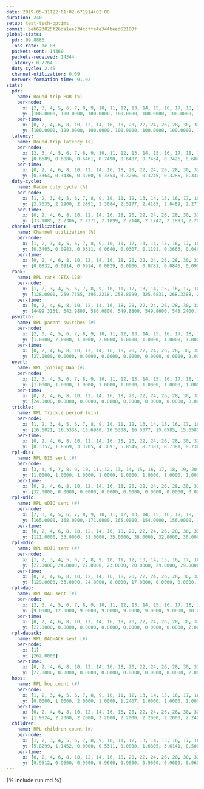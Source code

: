 ```yaml
---
date: 2019-05-31T22:01:02.671914+02:00
duration: 240
setup: test-tsch-optims
commit: beb623825f26da1ee234ccffe4e344beed62100f
global-stats:
  pdr: 99.8886
  loss-rate: 1e-03
  packets-sent: 14360
  packets-received: 14344
  latency: 0.7764
  duty-cycle: 2.45
  channel-utilization: 0.09
  network-formation-time: 91.02
stats:
  pdr:
    name: Round-trip PDR (%)
    per-node:
      x: [2, 3, 4, 5, 6, 7, 8, 9, 10, 11, 12, 13, 14, 15, 16, 17, 18, 19, 20, 21, 22, 23, 24, 25]
      y: [100.0000, 100.0000, 100.0000, 100.0000, 100.0000, 100.0000, 100.0000, 100.0000, 100.0000, 99.8279, 100.0000, 100.0000, 100.0000, 100.0000, 99.0625, 100.0000, 100.0000, 100.0000, 99.1582, 100.0000, 99.8322, 99.5074, 100.0000, 100.0000]
    per-time:
      x: [0, 2, 4, 6, 8, 10, 12, 14, 16, 18, 20, 22, 24, 26, 28, 30, 32, 34, 36, 38, 40, 42, 44, 46, 48, 50, 52, 54, 56, 58, 60, 62, 64, 66, 68, 70, 72, 74, 76, 78, 80, 82, 84, 86, 88, 90, 92, 94, 96, 98, 100, 102, 104, 106, 108, 110, 112, 114, 116, 118, 120, 122, 124, 126, 128, 130, 132, 134, 136, 138, 140, 142, 144, 146, 148, 150, 152, 154, 156, 158, 160, 162, 164, 166, 168, 170, 172, 174, 176, 178, 180, 182, 184, 186, 188, 190, 192, 194, 196, 198, 200, 202, 204, 206, 208, 210, 212, 214, 216, 218, 220, 222, 224, 226, 228, 230, 232, 234, 236, 238, 240]
      y: [100.0000, 100.0000, 100.0000, 100.0000, 100.0000, 100.0000, 100.0000, 99.1667, 100.0000, 100.0000, 100.0000, 100.0000, 100.0000, 100.0000, 100.0000, 100.0000, 100.0000, 100.0000, 100.0000, 100.0000, 100.0000, 100.0000, 100.0000, 100.0000, 100.0000, 100.0000, 100.0000, 100.0000, 100.0000, 100.0000, 100.0000, 100.0000, 100.0000, 100.0000, 100.0000, 100.0000, 100.0000, 100.0000, 100.0000, 100.0000, 100.0000, 100.0000, 100.0000, 100.0000, 100.0000, 100.0000, 100.0000, 100.0000, 100.0000, 100.0000, 100.0000, 100.0000, 100.0000, 100.0000, 100.0000, 100.0000, 100.0000, 100.0000, 100.0000, 100.0000, 100.0000, 100.0000, 100.0000, 100.0000, 100.0000, 100.0000, 100.0000, 100.0000, 100.0000, 100.0000, 100.0000, 100.0000, 100.0000, 100.0000, 100.0000, 100.0000, 100.0000, 100.0000, 100.0000, 100.0000, 100.0000, 100.0000, 100.0000, 100.0000, 100.0000, 100.0000, 100.0000, 100.0000, 100.0000, 100.0000, 100.0000, 100.0000, 100.0000, 100.0000, 100.0000, 100.0000, 100.0000, 100.0000, 87.5000, 100.0000, 100.0000, 100.0000, 100.0000, 100.0000, 100.0000, 100.0000, 100.0000, 100.0000, 100.0000, 100.0000, 100.0000, 100.0000, 100.0000, 100.0000, 100.0000, 100.0000, 100.0000, 100.0000, 100.0000, 100.0000, null]
  latency:
    name: Round-trip latency (s)
    per-node:
      x: [2, 3, 4, 5, 6, 7, 8, 9, 10, 11, 12, 13, 14, 15, 16, 17, 18, 19, 20, 21, 22, 23, 24, 25]
      y: [0.6689, 0.6886, 0.6461, 0.7490, 0.6487, 0.7434, 0.7426, 0.6847, 0.6804, 0.7939, 0.7304, 0.7308, 0.7643, 0.8216, 0.7011, 0.8293, 0.8834, 0.7796, 0.8343, 0.8520, 0.7987, 0.8974, 0.9695, 0.9843]
    per-time:
      x: [0, 2, 4, 6, 8, 10, 12, 14, 16, 18, 20, 22, 24, 26, 28, 30, 32, 34, 36, 38, 40, 42, 44, 46, 48, 50, 52, 54, 56, 58, 60, 62, 64, 66, 68, 70, 72, 74, 76, 78, 80, 82, 84, 86, 88, 90, 92, 94, 96, 98, 100, 102, 104, 106, 108, 110, 112, 114, 116, 118, 120, 122, 124, 126, 128, 130, 132, 134, 136, 138, 140, 142, 144, 146, 148, 150, 152, 154, 156, 158, 160, 162, 164, 166, 168, 170, 172, 174, 176, 178, 180, 182, 184, 186, 188, 190, 192, 194, 196, 198, 200, 202, 204, 206, 208, 210, 212, 214, 216, 218, 220, 222, 224, 226, 228, 230, 232, 234, 236, 238, 240]
      y: [0.3364, 0.3436, 0.3260, 0.3354, 0.3266, 0.3245, 0.3285, 0.3341, 0.3429, 0.3411, 0.3271, 0.3401, 0.3409, 0.3326, 0.3499, 0.3818, 0.3911, 0.3738, 0.3587, 0.3240, 0.3573, 0.3242, 0.3443, 0.3289, 0.3282, 0.3294, 0.3253, 0.3207, 0.3321, 0.3148, 0.3231, 0.3476, 0.3178, 0.3351, 0.3234, 0.3290, 0.3277, 0.3225, 0.3648, 0.3212, 0.3162, 0.3655, 0.3449, 0.3357, 0.3218, 0.3008, 0.3439, 0.4590, 0.5837, 0.4211, 0.3296, 0.3260, 0.3819, 0.6083, 0.7272, 0.5265, 0.5971, 0.3832, 0.4040, 0.8739, 1.2145, 0.9690, 0.7296, 0.5288, 0.5351, 0.7612, 1.2687, 1.2615, 1.1523, 0.8611, 0.6401, 0.8684, 1.2633, 1.2535, 1.2630, 1.2580, 1.0634, 1.1064, 1.2520, 1.2367, 1.2493, 1.2719, 1.2729, 1.2595, 1.2698, 1.2519, 1.2621, 1.2601, 1.2532, 1.2611, 1.2380, 1.2861, 1.2617, 1.2641, 1.2751, 1.2867, 1.2836, 1.2582, 1.2682, 1.2595, 1.2647, 1.2710, 1.2558, 1.2616, 1.2514, 1.2623, 1.2779, 1.2725, 1.2645, 1.2540, 1.2561, 1.2730, 1.2522, 1.2267, 1.2350, 1.2598, 1.2597, 1.2575, 1.2779, 1.2504, null]
  duty-cycle:
    name: Radio duty cycle (%)
    per-node:
      x: [1, 2, 3, 4, 5, 6, 7, 8, 9, 10, 11, 12, 13, 14, 15, 16, 17, 18, 19, 20, 21, 22, 23, 24, 25]
      y: [2.7035, 2.2900, 2.2891, 2.3084, 2.5177, 2.4185, 2.8489, 2.2774, 2.1335, 2.1380, 2.3198, 2.2819, 2.6573, 2.3891, 2.5580, 2.4608, 2.3560, 2.5470, 2.5297, 2.5394, 2.4723, 2.5124, 2.5128, 2.5301, 2.5186]
    per-time:
      x: [0, 2, 4, 6, 8, 10, 12, 14, 16, 18, 20, 22, 24, 26, 28, 30, 32, 34, 36, 38, 40, 42, 44, 46, 48, 50, 52, 54, 56, 58, 60, 62, 64, 66, 68, 70, 72, 74, 76, 78, 80, 82, 84, 86, 88, 90, 92, 94, 96, 98, 100, 102, 104, 106, 108, 110, 112, 114, 116, 118, 120, 122, 124, 126, 128, 130, 132, 134, 136, 138, 140, 142, 144, 146, 148, 150, 152, 154, 156, 158, 160, 162, 164, 166, 168, 170, 172, 174, 176, 178, 180, 182, 184, 186, 188, 190, 192, 194, 196, 198, 200, 202, 204, 206, 208, 210, 212, 214, 216, 218, 220, 222, 224, 226, 228, 230, 232, 234, 236, 238, 240]
      y: [33.1085, 2.2306, 2.2271, 2.1899, 2.2148, 2.1742, 2.1893, 2.2093, 2.2130, 2.2106, 2.1963, 2.2038, 2.2063, 2.2019, 2.2382, 2.2256, 2.2152, 2.2270, 2.2153, 2.2041, 2.1973, 2.2048, 2.1914, 2.2008, 2.1981, 2.1897, 2.1865, 2.1824, 2.1845, 2.2045, 2.1760, 2.1814, 2.1945, 2.1775, 2.2102, 2.1894, 2.1761, 2.2007, 2.1741, 2.2019, 2.1927, 2.1951, 2.2104, 2.2013, 2.2011, 2.1810, 2.1674, 2.1674, 2.1943, 2.1854, 2.1851, 2.1897, 2.1738, 2.1833, 2.1754, 2.1970, 2.1894, 2.1879, 2.1920, 2.1869, 2.2018, 2.1849, 2.1717, 2.1824, 2.1919, 2.1782, 2.1765, 2.1830, 2.1871, 2.2004, 2.1734, 2.1974, 2.1938, 2.2026, 2.1835, 2.1747, 2.1853, 2.1834, 2.1823, 2.1643, 2.1477, 2.1703, 2.1806, 2.1818, 2.1696, 2.1876, 2.1905, 2.1767, 2.1723, 2.1673, 2.1726, 2.1668, 2.1913, 2.1735, 2.1680, 2.4868, 2.3624, 2.4283, 2.3657, 2.2599, 2.2142, 2.2207, 2.2219, 2.2038, 2.2072, 2.1955, 2.1833, 2.2100, 2.1916, 2.1971, 2.1752, 2.1909, 2.1932, 2.1814, 2.1562, 2.1870, 2.1589, 2.1784, 2.1956, 2.1857, 2.1831]
  channel-utilization:
    name: Channel utilization (%)
    per-node:
      x: [1, 2, 3, 4, 5, 6, 7, 8, 9, 10, 11, 12, 13, 14, 15, 16, 17, 18, 19, 20, 21, 22, 23, 24, 25]
      y: [0.3405, 0.0983, 0.0311, 0.0640, 0.0307, 0.1191, 0.3663, 0.0496, 0.0413, 0.0528, 0.0323, 0.0633, 0.0632, 0.0304, 0.1499, 0.1185, 0.0840, 0.0408, 0.0497, 0.0643, 0.0592, 0.0518, 0.0352, 0.0317, 0.0336]
    per-time:
      x: [0, 2, 4, 6, 8, 10, 12, 14, 16, 18, 20, 22, 24, 26, 28, 30, 32, 34, 36, 38, 40, 42, 44, 46, 48, 50, 52, 54, 56, 58, 60, 62, 64, 66, 68, 70, 72, 74, 76, 78, 80, 82, 84, 86, 88, 90, 92, 94, 96, 98, 100, 102, 104, 106, 108, 110, 112, 114, 116, 118, 120, 122, 124, 126, 128, 130, 132, 134, 136, 138, 140, 142, 144, 146, 148, 150, 152, 154, 156, 158, 160, 162, 164, 166, 168, 170, 172, 174, 176, 178, 180, 182, 184, 186, 188, 190, 192, 194, 196, 198, 200, 202, 204, 206, 208, 210, 212, 214, 216, 218, 220, 222, 224, 226, 228, 230, 232, 234, 236, 238, 240]
      y: [0.0832, 0.0914, 0.0914, 0.0829, 0.0906, 0.0781, 0.0845, 0.0908, 0.0892, 0.0909, 0.0878, 0.0888, 0.0898, 0.0888, 0.1020, 0.0962, 0.0957, 0.0957, 0.0904, 0.0893, 0.0881, 0.0910, 0.0852, 0.0877, 0.0885, 0.0838, 0.0867, 0.0855, 0.0838, 0.0919, 0.0788, 0.0830, 0.0891, 0.0787, 0.0922, 0.0856, 0.0794, 0.0910, 0.0859, 0.0877, 0.0820, 0.0867, 0.0887, 0.0892, 0.0852, 0.0763, 0.0788, 0.0788, 0.0865, 0.0852, 0.0843, 0.0878, 0.0817, 0.0837, 0.0814, 0.0881, 0.0839, 0.0845, 0.0855, 0.0827, 0.0880, 0.0836, 0.0797, 0.0830, 0.0872, 0.0814, 0.0807, 0.0827, 0.0824, 0.0869, 0.0788, 0.0862, 0.0853, 0.0892, 0.0814, 0.0814, 0.0835, 0.0824, 0.0821, 0.0778, 0.0722, 0.0796, 0.0841, 0.0836, 0.0789, 0.0839, 0.0840, 0.0821, 0.0808, 0.0797, 0.0811, 0.0787, 0.0859, 0.0792, 0.0789, 0.1621, 0.0779, 0.1140, 0.0880, 0.0886, 0.0883, 0.0884, 0.0914, 0.0830, 0.0879, 0.0855, 0.0805, 0.0891, 0.0855, 0.0875, 0.0796, 0.0830, 0.0842, 0.0817, 0.0730, 0.0819, 0.0753, 0.0812, 0.0863, 0.0823, 0.0825]
  rank:
    name: RPL rank (ETX-128)
    per-node:
      x: [1, 2, 3, 4, 5, 6, 7, 8, 9, 10, 11, 12, 13, 14, 15, 16, 17, 18, 19, 20, 21, 22, 23, 24, 25]
      y: [128.0000, 259.7355, 395.2218, 258.8099, 325.6831, 268.3388, 279.9339, 386.8884, 457.7705, 404.9426, 560.7863, 420.5141, 460.8333, 572.9597, 462.4106, 427.7887, 560.8826, 646.8689, 878.1660, 933.1486, 925.5506, 936.2863, 784.2908, 798.1951, 769.4675]
    per-time:
      x: [0, 2, 4, 6, 8, 10, 12, 14, 16, 18, 20, 22, 24, 26, 28, 30, 32, 34, 36, 38, 40, 42, 44, 46, 48, 50, 52, 54, 56, 58, 60, 62, 64, 66, 68, 70, 72, 74, 76, 78, 80, 82, 84, 86, 88, 90, 92, 94, 96, 98, 100, 102, 104, 106, 108, 110, 112, 114, 116, 118, 120, 122, 124, 126, 128, 130, 132, 134, 136, 138, 140, 142, 144, 146, 148, 150, 152, 154, 156, 158, 160, 162, 164, 166, 168, 170, 172, 174, 176, 178, 180, 182, 184, 186, 188, 190, 192, 194, 196, 198, 200, 202, 204, 206, 208, 210, 212, 214, 216, 218, 220, 222, 224, 226, 228, 230, 232, 234, 236, 238, 240]
      y: [4499.3151, 642.9800, 586.0800, 549.8800, 549.8600, 548.2400, 553.0000, 567.2115, 551.1154, 528.2600, 532.9200, 532.0000, 539.7255, 530.8400, 555.8846, 573.5600, 562.0000, 560.5769, 547.3200, 558.1509, 549.6923, 519.8077, 511.7800, 518.4000, 498.0800, 489.8000, 487.3800, 482.7400, 489.2353, 506.0192, 501.7451, 477.2400, 495.1600, 501.4400, 503.1961, 501.2400, 501.0980, 506.7358, 497.4118, 497.7059, 494.3400, 494.8039, 489.8431, 500.8431, 484.3333, 495.6471, 501.2200, 497.8000, 493.1731, 503.9804, 495.3400, 492.4118, 495.8000, 490.1731, 490.4706, 487.9245, 487.7600, 491.5098, 482.6400, 473.6667, 480.9600, 481.0600, 491.9000, 494.5192, 478.3529, 470.2830, 484.0000, 481.1961, 482.6346, 465.2800, 462.9400, 465.9231, 452.9800, 458.1154, 448.0566, 445.0600, 446.2200, 448.2600, 446.1200, 449.8431, 444.8200, 447.0392, 452.9800, 451.1400, 456.1765, 452.1600, 457.5192, 447.1961, 449.9400, 444.9216, 441.1800, 450.2549, 459.6538, 457.9600, 460.8400, 487.6838, 418.6920, 413.5160, 400.4513, 474.3333, 474.9608, 461.5200, 454.3200, 453.6000, 476.9038, 471.2800, 467.1569, 468.4200, 461.4000, 467.2037, 450.6000, 449.3800, 452.3725, 457.5769, 451.5000, 455.5400, 457.0200, 461.3200, 464.5962, 463.2000, 459.3750]
  pswitch:
    name: RPL parent switches (#)
    per-node:
      x: [2, 3, 4, 5, 6, 7, 8, 9, 10, 11, 12, 13, 14, 15, 16, 17, 18, 19, 20, 21, 22, 23, 24, 25]
      y: [1.0000, 7.0000, 1.0000, 2.0000, 1.0000, 1.0000, 1.0000, 3.0000, 3.0000, 7.0000, 8.0000, 5.0000, 7.0000, 5.0000, 3.0000, 6.0000, 4.0000, 6.0000, 8.0000, 6.0000, 7.0000, 11.0000, 6.0000, 6.0000]
    per-time:
      x: [0, 2, 4, 6, 8, 10, 12, 14, 16, 18, 20, 22, 24, 26, 28, 30, 32, 34, 36, 38, 40, 42, 44, 46, 48, 50, 52, 54, 56, 58, 60, 62, 64, 66, 68, 70, 72, 74, 76, 78, 80, 82, 84, 86, 88, 90, 92, 94, 96, 98, 100, 102, 104, 106, 108, 110, 112, 114, 116, 118, 120, 122, 124, 126, 128, 130, 132, 134, 136, 138, 140, 142, 144, 146, 148, 150, 152, 154, 156, 158, 160, 162, 164, 166, 168, 170, 172, 174, 176, 178, 180, 182, 184, 186, 188, 190, 192, 194, 196, 198, 200, 202, 204, 206, 208, 210, 212, 214, 216, 218, 220, 222, 224, 226, 228, 230, 232, 234, 236]
      y: [27.0000, 0.0000, 0.0000, 0.0000, 0.0000, 0.0000, 0.0000, 2.0000, 2.0000, 0.0000, 0.0000, 1.0000, 1.0000, 0.0000, 2.0000, 0.0000, 0.0000, 2.0000, 0.0000, 3.0000, 2.0000, 2.0000, 0.0000, 0.0000, 0.0000, 0.0000, 0.0000, 0.0000, 1.0000, 2.0000, 1.0000, 0.0000, 0.0000, 0.0000, 1.0000, 0.0000, 1.0000, 3.0000, 1.0000, 1.0000, 0.0000, 1.0000, 1.0000, 1.0000, 1.0000, 1.0000, 0.0000, 0.0000, 2.0000, 1.0000, 0.0000, 1.0000, 0.0000, 2.0000, 1.0000, 3.0000, 0.0000, 1.0000, 0.0000, 1.0000, 0.0000, 0.0000, 0.0000, 2.0000, 1.0000, 3.0000, 0.0000, 1.0000, 2.0000, 0.0000, 0.0000, 2.0000, 0.0000, 2.0000, 3.0000, 0.0000, 0.0000, 0.0000, 0.0000, 1.0000, 0.0000, 1.0000, 0.0000, 0.0000, 1.0000, 0.0000, 2.0000, 1.0000, 0.0000, 1.0000, 0.0000, 1.0000, 2.0000, 0.0000, 0.0000, 0.0000, 0.0000, 3.0000, 0.0000, 1.0000, 1.0000, 0.0000, 0.0000, 0.0000, 2.0000, 0.0000, 1.0000, 0.0000, 0.0000, 4.0000, 0.0000, 0.0000, 1.0000, 2.0000, 0.0000, 0.0000, 0.0000, 0.0000, 2.0000]
  event:
    name: RPL joining DAG (#)
    per-node:
      x: [2, 3, 4, 5, 6, 7, 8, 9, 10, 11, 12, 13, 14, 15, 16, 17, 18, 19, 20, 21, 22, 23, 24, 25]
      y: [1.0000, 1.0000, 1.0000, 1.0000, 1.0000, 1.0000, 1.0000, 1.0000, 1.0000, 1.0000, 1.0000, 1.0000, 1.0000, 1.0000, 2.0000, 1.0000, 1.0000, 1.0000, 1.0000, 1.0000, 1.0000, 1.0000, 1.0000, 1.0000]
    per-time:
      x: [0, 2, 4, 6, 8, 10, 12, 14, 16, 18, 20, 22, 24, 26, 28, 30, 32, 34, 36, 38, 40, 42, 44, 46, 48, 50, 52, 54, 56, 58, 60, 62, 64, 66, 68, 70, 72, 74, 76, 78, 80, 82, 84, 86, 88, 90, 92, 94, 96, 98, 100, 102, 104, 106, 108, 110, 112, 114, 116, 118, 120, 122, 124, 126, 128, 130, 132, 134, 136, 138, 140, 142, 144, 146, 148, 150, 152, 154, 156, 158, 160, 162, 164, 166, 168, 170, 172, 174, 176, 178, 180, 182, 184, 186, 188, 190, 192, 194, 196, 198]
      y: [24.0000, 0.0000, 0.0000, 0.0000, 0.0000, 0.0000, 0.0000, 0.0000, 0.0000, 0.0000, 0.0000, 0.0000, 0.0000, 0.0000, 0.0000, 0.0000, 0.0000, 0.0000, 0.0000, 0.0000, 0.0000, 0.0000, 0.0000, 0.0000, 0.0000, 0.0000, 0.0000, 0.0000, 0.0000, 0.0000, 0.0000, 0.0000, 0.0000, 0.0000, 0.0000, 0.0000, 0.0000, 0.0000, 0.0000, 0.0000, 0.0000, 0.0000, 0.0000, 0.0000, 0.0000, 0.0000, 0.0000, 0.0000, 0.0000, 0.0000, 0.0000, 0.0000, 0.0000, 0.0000, 0.0000, 0.0000, 0.0000, 0.0000, 0.0000, 0.0000, 0.0000, 0.0000, 0.0000, 0.0000, 0.0000, 0.0000, 0.0000, 0.0000, 0.0000, 0.0000, 0.0000, 0.0000, 0.0000, 0.0000, 0.0000, 0.0000, 0.0000, 0.0000, 0.0000, 0.0000, 0.0000, 0.0000, 0.0000, 0.0000, 0.0000, 0.0000, 0.0000, 0.0000, 0.0000, 0.0000, 0.0000, 0.0000, 0.0000, 0.0000, 0.0000, 0.0000, 0.0000, 0.0000, 0.0000, 1.0000]
  trickle:
    name: RPL Trickle period (min)
    per-node:
      x: [1, 2, 3, 4, 5, 6, 7, 8, 9, 10, 11, 12, 13, 14, 15, 16, 17, 18, 19, 20, 21, 22, 23, 24, 25]
      y: [16.6021, 16.5338, 15.6980, 16.5338, 16.5377, 15.6585, 15.6585, 16.5434, 15.6734, 16.5415, 14.8196, 15.6331, 15.6456, 15.6603, 15.6816, 17.2095, 15.6894, 16.5880, 15.6707, 15.6852, 16.4213, 15.6075, 16.5434, 16.5952, 16.5952]
    per-time:
      x: [0, 2, 4, 6, 8, 10, 12, 14, 16, 18, 20, 22, 24, 26, 28, 30, 32, 34, 36, 38, 40, 42, 44, 46, 48, 50, 52, 54, 56, 58, 60, 62, 64, 66, 68, 70, 72, 74, 76, 78, 80, 82, 84, 86, 88, 90, 92, 94, 96, 98, 100, 102, 104, 106, 108, 110, 112, 114, 116, 118, 120, 122, 124, 126, 128, 130, 132, 134, 136, 138, 140, 142, 144, 146, 148, 150, 152, 154, 156, 158, 160, 162, 164, 166, 168, 170, 172, 174, 176, 178, 180, 182, 184, 186, 188, 190, 192, 194, 196, 198, 200, 202, 204, 206, 208, 210, 212, 214, 216, 218, 220, 222, 224, 226, 228, 230, 232, 234, 236, 238, 240]
      y: [0.3357, 1.8569, 3.3205, 4.3691, 5.8545, 8.7381, 8.7381, 8.7381, 8.4139, 16.6680, 16.9083, 16.9623, 17.0479, 17.1267, 17.1402, 17.1267, 17.1267, 17.4763, 17.4763, 17.4763, 17.4763, 17.4763, 17.4763, 17.4763, 17.4763, 17.4763, 17.4763, 17.4763, 17.4763, 17.4763, 17.4763, 17.4763, 17.4763, 17.4763, 17.4763, 17.4763, 17.4763, 17.4763, 17.4763, 17.4763, 17.4763, 17.4763, 17.4763, 17.4763, 17.4763, 17.4763, 17.4763, 17.4763, 17.4763, 17.4763, 17.4763, 17.4763, 17.4763, 17.4763, 17.4763, 17.4763, 17.4763, 17.4763, 17.4763, 17.4763, 17.4763, 17.4763, 17.4763, 17.4763, 17.4763, 17.4763, 17.4763, 17.4763, 17.4763, 17.4763, 17.4763, 17.4763, 17.4763, 17.4763, 17.4763, 17.4763, 17.4763, 17.4763, 17.4763, 17.4763, 17.4763, 17.4763, 17.4763, 17.4763, 17.4763, 17.4763, 17.4763, 17.4763, 17.4763, 17.4763, 17.4763, 17.4763, 17.4763, 17.4763, 17.4763, 17.4763, 17.4763, 17.4763, 17.4763, 7.8627, 8.4811, 9.5246, 10.1362, 11.3596, 12.6031, 12.5829, 12.6789, 12.5829, 17.4763, 17.4763, 17.4763, 17.4763, 17.4763, 17.4763, 17.4763, 17.4763, 17.4763, 17.4763, 17.4763, 17.4763, 17.4763]
  rpl-dis:
    name: RPL DIS sent (#)
    per-node:
      x: [3, 4, 5, 7, 8, 9, 10, 11, 12, 13, 14, 15, 16, 17, 18, 19, 20, 21, 22, 23, 24, 25]
      y: [1.0000, 1.0000, 1.0000, 1.0000, 1.0000, 1.0000, 1.0000, 1.0000, 1.0000, 2.0000, 1.0000, 1.0000, 6.0000, 1.0000, 1.0000, 3.0000, 2.0000, 2.0000, 1.0000, 3.0000, 2.0000, 3.0000]
    per-time:
      x: [0, 2, 4, 6, 8, 10, 12, 14, 16, 18, 20, 22, 24, 26, 28, 30, 32, 34, 36, 38, 40, 42, 44, 46, 48, 50, 52, 54, 56, 58, 60, 62, 64, 66, 68, 70, 72, 74, 76, 78, 80, 82, 84, 86, 88, 90, 92, 94, 96, 98, 100, 102, 104, 106, 108, 110, 112, 114, 116, 118, 120, 122, 124, 126, 128, 130, 132, 134, 136, 138, 140, 142, 144, 146, 148, 150, 152, 154, 156, 158, 160, 162, 164, 166, 168, 170, 172, 174, 176, 178, 180, 182, 184, 186, 188, 190, 192, 194, 196, 198]
      y: [32.0000, 0.0000, 0.0000, 0.0000, 0.0000, 0.0000, 0.0000, 0.0000, 0.0000, 0.0000, 0.0000, 0.0000, 0.0000, 0.0000, 0.0000, 0.0000, 0.0000, 0.0000, 0.0000, 0.0000, 0.0000, 0.0000, 0.0000, 0.0000, 0.0000, 0.0000, 0.0000, 0.0000, 0.0000, 0.0000, 0.0000, 0.0000, 0.0000, 0.0000, 0.0000, 0.0000, 0.0000, 0.0000, 0.0000, 0.0000, 0.0000, 0.0000, 0.0000, 0.0000, 0.0000, 0.0000, 0.0000, 0.0000, 0.0000, 0.0000, 0.0000, 0.0000, 0.0000, 0.0000, 0.0000, 0.0000, 0.0000, 0.0000, 0.0000, 0.0000, 0.0000, 0.0000, 0.0000, 0.0000, 0.0000, 0.0000, 0.0000, 0.0000, 0.0000, 0.0000, 0.0000, 0.0000, 0.0000, 0.0000, 0.0000, 0.0000, 0.0000, 0.0000, 0.0000, 0.0000, 0.0000, 0.0000, 0.0000, 0.0000, 0.0000, 0.0000, 0.0000, 0.0000, 0.0000, 0.0000, 0.0000, 0.0000, 0.0000, 0.0000, 0.0000, 0.0000, 2.0000, 1.0000, 1.0000, 1.0000]
  rpl-udio:
    name: RPL uDIO sent (#)
    per-node:
      x: [2, 3, 4, 5, 6, 7, 8, 9, 10, 11, 12, 13, 14, 15, 16, 17, 18, 19, 20, 21, 22, 23, 24, 25]
      y: [165.0000, 168.0000, 171.0000, 165.0000, 154.0000, 156.0000, 163.0000, 158.0000, 168.0000, 173.0000, 174.0000, 165.0000, 168.0000, 163.0000, 181.0000, 168.0000, 170.0000, 177.0000, 176.0000, 175.0000, 168.0000, 168.0000, 168.0000, 169.0000]
    per-time:
      x: [0, 2, 4, 6, 8, 10, 12, 14, 16, 18, 20, 22, 24, 26, 28, 30, 32, 34, 36, 38, 40, 42, 44, 46, 48, 50, 52, 54, 56, 58, 60, 62, 64, 66, 68, 70, 72, 74, 76, 78, 80, 82, 84, 86, 88, 90, 92, 94, 96, 98, 100, 102, 104, 106, 108, 110, 112, 114, 116, 118, 120, 122, 124, 126, 128, 130, 132, 134, 136, 138, 140, 142, 144, 146, 148, 150, 152, 154, 156, 158, 160, 162, 164, 166, 168, 170, 172, 174, 176, 178, 180, 182, 184, 186, 188, 190, 192, 194, 196, 198, 200, 202, 204, 206, 208, 210, 212, 214, 216, 218, 220, 222, 224, 226, 228, 230, 232, 234, 236, 238, 240]
      y: [111.0000, 33.0000, 31.0000, 35.0000, 38.0000, 32.0000, 36.0000, 36.0000, 36.0000, 32.0000, 31.0000, 32.0000, 38.0000, 32.0000, 33.0000, 36.0000, 34.0000, 31.0000, 36.0000, 33.0000, 31.0000, 32.0000, 34.0000, 34.0000, 33.0000, 34.0000, 36.0000, 26.0000, 32.0000, 37.0000, 35.0000, 30.0000, 34.0000, 32.0000, 31.0000, 31.0000, 30.0000, 39.0000, 32.0000, 34.0000, 35.0000, 36.0000, 31.0000, 28.0000, 30.0000, 38.0000, 33.0000, 33.0000, 28.0000, 36.0000, 30.0000, 25.0000, 35.0000, 33.0000, 31.0000, 31.0000, 35.0000, 28.0000, 30.0000, 31.0000, 31.0000, 35.0000, 32.0000, 37.0000, 31.0000, 35.0000, 33.0000, 31.0000, 32.0000, 32.0000, 31.0000, 34.0000, 28.0000, 37.0000, 31.0000, 31.0000, 34.0000, 35.0000, 32.0000, 35.0000, 32.0000, 32.0000, 44.0000, 26.0000, 33.0000, 33.0000, 34.0000, 28.0000, 29.0000, 31.0000, 32.0000, 36.0000, 28.0000, 33.0000, 31.0000, 43.0000, 33.0000, 33.0000, 30.0000, 39.0000, 26.0000, 35.0000, 31.0000, 32.0000, 38.0000, 36.0000, 31.0000, 31.0000, 34.0000, 31.0000, 31.0000, 32.0000, 34.0000, 31.0000, 35.0000, 36.0000, 34.0000, 25.0000, 29.0000, 38.0000, 14.0000]
  rpl-mdio:
    name: RPL mDIO sent (#)
    per-node:
      x: [1, 2, 3, 4, 5, 6, 7, 8, 9, 10, 11, 12, 13, 14, 15, 16, 17, 18, 19, 20, 21, 22, 23, 24, 25]
      y: [27.0000, 24.0000, 27.0000, 23.0000, 20.0000, 29.0000, 29.0000, 21.0000, 28.0000, 20.0000, 34.0000, 31.0000, 28.0000, 27.0000, 28.0000, 27.0000, 30.0000, 21.0000, 29.0000, 29.0000, 25.0000, 29.0000, 21.0000, 20.0000, 20.0000]
    per-time:
      x: [0, 2, 4, 6, 8, 10, 12, 14, 16, 18, 20, 22, 24, 26, 28, 30, 32, 34, 36, 38, 40, 42, 44, 46, 48, 50, 52, 54, 56, 58, 60, 62, 64, 66, 68, 70, 72, 74, 76, 78, 80, 82, 84, 86, 88, 90, 92, 94, 96, 98, 100, 102, 104, 106, 108, 110, 112, 114, 116, 118, 120, 122, 124, 126, 128, 130, 132, 134, 136, 138, 140, 142, 144, 146, 148, 150, 152, 154, 156, 158, 160, 162, 164, 166, 168, 170, 172, 174, 176, 178, 180, 182, 184, 186, 188, 190, 192, 194, 196, 198, 200, 202, 204, 206, 208, 210, 212, 214, 216, 218, 220, 222, 224, 226, 228, 230, 232, 234, 236, 238, 240]
      y: [129.0000, 35.0000, 24.0000, 8.0000, 17.0000, 0.0000, 0.0000, 9.0000, 17.0000, 4.0000, 1.0000, 0.0000, 1.0000, 0.0000, 9.0000, 10.0000, 2.0000, 4.0000, 0.0000, 0.0000, 0.0000, 0.0000, 3.0000, 7.0000, 8.0000, 7.0000, 0.0000, 0.0000, 0.0000, 0.0000, 1.0000, 3.0000, 5.0000, 9.0000, 6.0000, 1.0000, 0.0000, 0.0000, 0.0000, 1.0000, 6.0000, 5.0000, 8.0000, 5.0000, 0.0000, 0.0000, 0.0000, 0.0000, 7.0000, 4.0000, 8.0000, 0.0000, 6.0000, 0.0000, 0.0000, 0.0000, 0.0000, 2.0000, 6.0000, 6.0000, 10.0000, 1.0000, 0.0000, 0.0000, 0.0000, 0.0000, 6.0000, 2.0000, 9.0000, 7.0000, 1.0000, 0.0000, 0.0000, 0.0000, 2.0000, 4.0000, 7.0000, 6.0000, 5.0000, 1.0000, 0.0000, 0.0000, 0.0000, 4.0000, 3.0000, 6.0000, 10.0000, 2.0000, 0.0000, 0.0000, 0.0000, 0.0000, 5.0000, 8.0000, 4.0000, 7.0000, 1.0000, 0.0000, 0.0000, 56.0000, 14.0000, 15.0000, 7.0000, 12.0000, 5.0000, 0.0000, 6.0000, 6.0000, 2.0000, 0.0000, 4.0000, 3.0000, 4.0000, 4.0000, 4.0000, 4.0000, 2.0000, 0.0000, 1.0000, 2.0000, 1.0000]
  rpl-dao:
    name: RPL DAO sent (#)
    per-node:
      x: [2, 3, 4, 5, 6, 7, 8, 9, 10, 11, 12, 13, 14, 15, 16, 17, 18, 19, 20, 21, 22, 23, 24, 25]
      y: [9.0000, 12.0000, 9.0000, 9.0000, 9.0000, 9.0000, 9.0000, 10.0000, 9.0000, 10.0000, 13.0000, 11.0000, 11.0000, 12.0000, 11.0000, 12.0000, 11.0000, 10.0000, 14.0000, 11.0000, 12.0000, 15.0000, 12.0000, 12.0000]
    per-time:
      x: [0, 2, 4, 6, 8, 10, 12, 14, 16, 18, 20, 22, 24, 26, 28, 30, 32, 34, 36, 38, 40, 42, 44, 46, 48, 50, 52, 54, 56, 58, 60, 62, 64, 66, 68, 70, 72, 74, 76, 78, 80, 82, 84, 86, 88, 90, 92, 94, 96, 98, 100, 102, 104, 106, 108, 110, 112, 114, 116, 118, 120, 122, 124, 126, 128, 130, 132, 134, 136, 138, 140, 142, 144, 146, 148, 150, 152, 154, 156, 158, 160, 162, 164, 166, 168, 170, 172, 174, 176, 178, 180, 182, 184, 186, 188, 190, 192, 194, 196, 198, 200, 202, 204, 206, 208, 210, 212, 214, 216, 218, 220, 222, 224, 226, 228, 230, 232, 234, 236, 238, 240]
      y: [27.0000, 0.0000, 0.0000, 0.0000, 0.0000, 0.0000, 0.0000, 2.0000, 2.0000, 0.0000, 0.0000, 1.0000, 1.0000, 0.0000, 19.0000, 1.0000, 0.0000, 2.0000, 0.0000, 3.0000, 2.0000, 2.0000, 2.0000, 0.0000, 0.0000, 0.0000, 0.0000, 0.0000, 11.0000, 4.0000, 1.0000, 2.0000, 0.0000, 2.0000, 3.0000, 1.0000, 2.0000, 3.0000, 1.0000, 1.0000, 0.0000, 1.0000, 7.0000, 6.0000, 2.0000, 2.0000, 0.0000, 0.0000, 4.0000, 1.0000, 0.0000, 3.0000, 1.0000, 2.0000, 1.0000, 3.0000, 3.0000, 6.0000, 1.0000, 3.0000, 0.0000, 0.0000, 2.0000, 3.0000, 1.0000, 4.0000, 1.0000, 3.0000, 2.0000, 1.0000, 3.0000, 5.0000, 2.0000, 3.0000, 3.0000, 0.0000, 0.0000, 1.0000, 2.0000, 3.0000, 0.0000, 3.0000, 1.0000, 1.0000, 2.0000, 6.0000, 3.0000, 2.0000, 4.0000, 1.0000, 0.0000, 2.0000, 4.0000, 1.0000, 1.0000, 1.0000, 1.0000, 3.0000, 1.0000, 4.0000, 6.0000, 0.0000, 1.0000, 2.0000, 2.0000, 1.0000, 2.0000, 2.0000, 1.0000, 3.0000, 0.0000, 2.0000, 3.0000, 5.0000, 4.0000, 0.0000, 1.0000, 1.0000, 4.0000, 1.0000, 0.0000]
  rpl-daoack:
    name: RPL DAO-ACK sent (#)
    per-node:
      x: [1]
      y: [262.0000]
    per-time:
      x: [0, 2, 4, 6, 8, 10, 12, 14, 16, 18, 20, 22, 24, 26, 28, 30, 32, 34, 36, 38, 40, 42, 44, 46, 48, 50, 52, 54, 56, 58, 60, 62, 64, 66, 68, 70, 72, 74, 76, 78, 80, 82, 84, 86, 88, 90, 92, 94, 96, 98, 100, 102, 104, 106, 108, 110, 112, 114, 116, 118, 120, 122, 124, 126, 128, 130, 132, 134, 136, 138, 140, 142, 144, 146, 148, 150, 152, 154, 156, 158, 160, 162, 164, 166, 168, 170, 172, 174, 176, 178, 180, 182, 184, 186, 188, 190, 192, 194, 196, 198, 200, 202, 204, 206, 208, 210, 212, 214, 216, 218, 220, 222, 224, 226, 228, 230, 232, 234, 236, 238, 240]
      y: [27.0000, 0.0000, 0.0000, 0.0000, 0.0000, 0.0000, 0.0000, 2.0000, 2.0000, 0.0000, 0.0000, 1.0000, 1.0000, 0.0000, 19.0000, 1.0000, 0.0000, 2.0000, 0.0000, 3.0000, 2.0000, 2.0000, 2.0000, 0.0000, 0.0000, 0.0000, 0.0000, 0.0000, 11.0000, 4.0000, 1.0000, 2.0000, 0.0000, 2.0000, 3.0000, 1.0000, 2.0000, 3.0000, 1.0000, 1.0000, 0.0000, 1.0000, 7.0000, 6.0000, 2.0000, 2.0000, 0.0000, 0.0000, 4.0000, 1.0000, 0.0000, 3.0000, 1.0000, 2.0000, 1.0000, 3.0000, 3.0000, 6.0000, 1.0000, 3.0000, 0.0000, 0.0000, 2.0000, 3.0000, 1.0000, 4.0000, 1.0000, 3.0000, 2.0000, 1.0000, 3.0000, 5.0000, 2.0000, 3.0000, 3.0000, 0.0000, 0.0000, 1.0000, 2.0000, 3.0000, 0.0000, 3.0000, 1.0000, 1.0000, 2.0000, 6.0000, 3.0000, 2.0000, 4.0000, 1.0000, 0.0000, 2.0000, 4.0000, 1.0000, 1.0000, 1.0000, 1.0000, 3.0000, 1.0000, 4.0000, 6.0000, 0.0000, 1.0000, 2.0000, 2.0000, 1.0000, 2.0000, 2.0000, 1.0000, 3.0000, 0.0000, 2.0000, 3.0000, 5.0000, 4.0000, 0.0000, 1.0000, 1.0000, 4.0000, 1.0000, 0.0000]
  hops:
    name: RPL hop count (#)
    per-node:
      x: [1, 2, 3, 4, 5, 6, 7, 8, 9, 10, 11, 12, 13, 14, 15, 16, 17, 18, 19, 20, 21, 22, 23, 24, 25]
      y: [0.0000, 1.0000, 2.0000, 1.0000, 1.2407, 1.0000, 1.0000, 1.0000, 2.0415, 2.0000, 2.4232, 1.9959, 2.1120, 3.0000, 2.0000, 2.1743, 2.8755, 3.3250, 3.0000, 3.2792, 3.2083, 3.1250, 4.0833, 4.1250, 4.0000]
    per-time:
      x: [0, 2, 4, 6, 8, 10, 12, 14, 16, 18, 20, 22, 24, 26, 28, 30, 32, 34, 36, 38, 40, 42, 44, 46, 48, 50, 52, 54, 56, 58, 60, 62, 64, 66, 68, 70, 72, 74, 76, 78, 80, 82, 84, 86, 88, 90, 92, 94, 96, 98, 100, 102, 104, 106, 108, 110, 112, 114, 116, 118, 120, 122, 124, 126, 128, 130, 132, 134, 136, 138, 140, 142, 144, 146, 148, 150, 152, 154, 156, 158, 160, 162, 164, 166, 168, 170, 172, 174, 176, 178, 180, 182, 184, 186, 188, 190, 192, 194, 196, 198, 200, 202, 204, 206, 208, 210, 212, 214, 216, 218, 220, 222, 224, 226, 228, 230, 232, 234, 236, 238, 240]
      y: [1.9024, 2.2000, 2.2000, 2.2000, 2.2000, 2.2000, 2.2000, 2.2400, 2.3800, 2.4000, 2.4000, 2.4000, 2.3600, 2.3200, 2.3200, 2.5200, 2.5200, 2.4800, 2.4400, 2.4400, 2.3600, 2.3600, 2.3600, 2.3600, 2.3600, 2.3600, 2.3600, 2.3600, 2.3600, 2.3000, 2.2400, 2.2400, 2.2400, 2.2400, 2.2400, 2.2400, 2.2400, 2.2600, 2.2800, 2.2800, 2.2800, 2.2800, 2.2800, 2.2800, 2.2800, 2.2800, 2.2800, 2.2800, 2.3000, 2.3200, 2.3200, 2.2800, 2.2800, 2.2800, 2.2800, 2.2800, 2.2800, 2.2800, 2.2800, 2.3000, 2.3200, 2.3200, 2.3200, 2.2800, 2.2600, 2.2400, 2.2400, 2.2400, 2.2400, 2.2400, 2.2400, 2.2600, 2.2800, 2.2800, 2.2400, 2.2400, 2.2400, 2.2400, 2.2400, 2.2200, 2.2000, 2.2000, 2.2000, 2.2000, 2.2000, 2.2000, 2.2000, 2.2000, 2.2000, 2.2000, 2.2000, 2.2000, 2.2000, 2.2000, 2.2000, 2.2000, 2.2000, 2.2000, 2.2000, 2.2800, 2.3600, 2.4000, 2.4000, 2.4000, 2.3600, 2.3200, 2.3200, 2.3200, 2.3200, 2.3000, 2.2800, 2.2800, 2.2800, 2.2600, 2.2400, 2.2400, 2.2400, 2.2400, 2.2400, 2.2400, 2.2400]
  children:
    name: RPL children count (#)
    per-node:
      x: [1, 2, 3, 4, 5, 6, 7, 8, 9, 10, 11, 12, 13, 14, 15, 16, 17, 18, 19, 20, 21, 22, 23, 24, 25]
      y: [5.8299, 1.1452, 0.0000, 0.5311, 0.0000, 1.6805, 3.6141, 0.5062, 0.3527, 0.7054, 0.0000, 0.6929, 0.5602, 0.0000, 2.4564, 1.7427, 0.9087, 0.2583, 0.5458, 0.8958, 0.7542, 0.6708, 0.1250, 0.0000, 0.0000]
    per-time:
      x: [0, 2, 4, 6, 8, 10, 12, 14, 16, 18, 20, 22, 24, 26, 28, 30, 32, 34, 36, 38, 40, 42, 44, 46, 48, 50, 52, 54, 56, 58, 60, 62, 64, 66, 68, 70, 72, 74, 76, 78, 80, 82, 84, 86, 88, 90, 92, 94, 96, 98, 100, 102, 104, 106, 108, 110, 112, 114, 116, 118, 120, 122, 124, 126, 128, 130, 132, 134, 136, 138, 140, 142, 144, 146, 148, 150, 152, 154, 156, 158, 160, 162, 164, 166, 168, 170, 172, 174, 176, 178, 180, 182, 184, 186, 188, 190, 192, 194, 196, 198, 200, 202, 204, 206, 208, 210, 212, 214, 216, 218, 220, 222, 224, 226, 228, 230, 232, 234, 236, 238, 240]
      y: [0.9512, 0.9600, 0.9600, 0.9600, 0.9600, 0.9600, 0.9600, 0.9600, 0.9600, 0.9600, 0.9600, 0.9600, 0.9600, 0.9600, 0.9600, 0.9600, 0.9600, 0.9600, 0.9600, 0.9600, 0.9600, 0.9600, 0.9600, 0.9600, 0.9600, 0.9600, 0.9600, 0.9600, 0.9600, 0.9600, 0.9600, 0.9600, 0.9600, 0.9600, 0.9600, 0.9600, 0.9600, 0.9600, 0.9600, 0.9600, 0.9600, 0.9600, 0.9600, 0.9600, 0.9600, 0.9600, 0.9600, 0.9600, 0.9600, 0.9600, 0.9600, 0.9600, 0.9600, 0.9600, 0.9600, 0.9600, 0.9600, 0.9600, 0.9600, 0.9600, 0.9600, 0.9600, 0.9600, 0.9600, 0.9600, 0.9600, 0.9600, 0.9600, 0.9600, 0.9600, 0.9600, 0.9600, 0.9600, 0.9600, 0.9600, 0.9600, 0.9600, 0.9600, 0.9600, 0.9600, 0.9600, 0.9600, 0.9600, 0.9600, 0.9600, 0.9600, 0.9600, 0.9600, 0.9600, 0.9600, 0.9600, 0.9600, 0.9600, 0.9600, 0.9600, 0.9600, 0.9600, 0.9600, 0.9600, 0.9600, 0.9600, 0.9600, 0.9600, 0.9600, 0.9600, 0.9600, 0.9600, 0.9600, 0.9600, 0.9600, 0.9600, 0.9600, 0.9600, 0.9600, 0.9600, 0.9600, 0.9600, 0.9600, 0.9600, 0.9600, 0.9600]
---
```


{% include run.md %}
